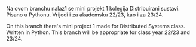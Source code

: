 Na ovom branchu nalaz1 se mini projekt 1 kolegija Distribuirani sustavi. Pisano u Pythonu. Vrijedi i za akademsku 22/23, kao i za 23/24.

On this branch there's mini project 1 made for Distributed Systems class. Written in Python. This branch will be appropriate for class year 22/23 and 23/24.